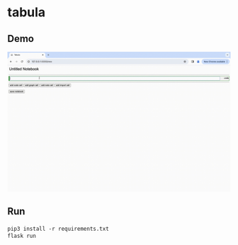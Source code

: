 # tabula

## Demo

![Basic rewrite rule](./demos/Basic_rewrite_rule.gif)

## Run
```
pip3 install -r requirements.txt
flask run
```

